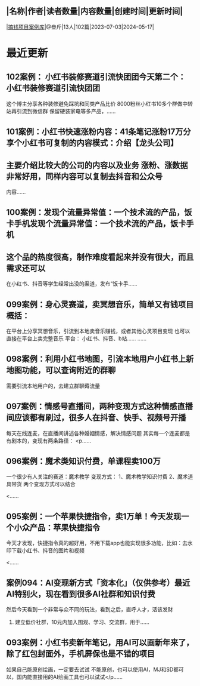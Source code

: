 |名称|作者|读者数量|内容数量|创建时间|更新时间|
---
|[搞钱项目案例库](https://xiaobot.net/p/sanjin123?refer=0b133df9-27dc-423b-8101-639049001c13)|@叁斤|13人|102篇|2023-07-03|2024-05-17|

# 最近更新
## 102案例： 小红书装修赛道引流快团团今天第二个： 小红书装修赛道引流快团团
这个博主分享各种装修避免踩坑和同类产品比价
8000粉丝小红书10多个群做中转站再引流到微信群
保留硬装家电等多产品，......
## 101案例：小红书快速涨粉内容：41条笔记涨粉17万分享个小红书可复制的内容模式：介绍【龙头公司】
主要介绍比较大的公司的内容以及业务
涨粉、涨数据非常好用，同样内容可以复制去抖音和公众号
-
内容......
## 100案例：发现个流量异常值：一个技术流的产品，饭卡手机发现个流量异常值：一个技术流的产品，饭卡手机
这个品的热度很高，制作难度看起来并没有很大，而且需求还可以
-
在小红书、抖音等学生经常出没的渠道，发布“饭卡手......
## 099案例：身心灵赛道，卖冥想音乐，简单又有钱项目概括：
在平台上分享冥想音乐，引流到本地卖音乐赚钱，或者其他心灵项目变现
也可以直接在平台上卖完整音乐
平台：
小红书、抖音、b站……
......
## 098案例：利用小红书地图，引流本地用户小红书上新地图功能，可以查询附近的群聊
需要引流本地用户的，去建立群聊薅流量


## 097案例：情感号直播间，两种变现方式这种情感直播间应该都有刷过，很多人在抖音、快手、视频号开播
每天在线连麦，在直播间讲述各种婚姻情感，解决情感问题
其实每一个连麦都是有剧本的，变现有两条路径：
<p......
## 096案例：魔术类知识付费，单课程卖100万
一个很少有人关注的赛道：魔术教学
变现方式：
1、魔术教学知识付费
2、魔术道具带货
两个变现方式可以结合
 
<......
## 095案例：一个苹果快捷指令，卖1万单！今天发现一个小众产品：苹果快捷指令
 
今天才发现，快捷指令真的超好用，不用下载app也能实现很多功能，比如：去水印下载小红书、抖音的图片和视频
 
<......
## 案例094：AI变现新方式「资本化」（仅供参考）最近AI特别火，现在看到很多AI社群和知识付费
然后今天看到一个非常与众不同的玩法，看到之后，直呼人才，活该发财
1. 建立低价社群，10元内加入围观、学习、交流群，用于......
## 093案例：小红书卖新年笔记，用AI可以画新年来了，除了红包封面外，手机屏保也是不错的项目
如果自己能原创绘画，一定要去试试
不能原创，也可以使用AI，MJ和SD都可以，国内能直接用的AI绘画工具也可以试试</p......

